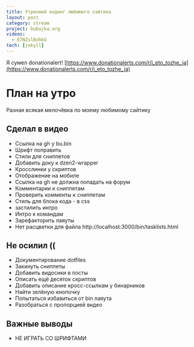 ```yaml
---
title: Утренний кодинг любимого сайтика
layout: post
category: stream
project: bubujka.org
videos:
  - E7NZslBohkU
tech: [jekyll]
---
```


Я сумел donationalert! [https://www.donationalerts.com/r/i_eto_tozhe_ja](https://www.donationalerts.com/r/i_eto_tozhe_ja)

# План на утро

Разная всякая мелочёвка по моему любимому сайтику

## Сделал в видео
+ Ссылка на gh у bu.bin
+ Шрифт поправить
+ Стили для сниппетов
+ Добавить доку к dzen2-wrapper
+ Кросслинки у скриптов
+ Отображение на мобиле
+ Ссылка на gh не должна попадать на форум
+ Комментарии к сниппетам
+ Проверить комменты к сниппетам
+ Стиль для блока кода - в css
+ застилить интро
+ Интро к командам
+ Зарефакторить лаяуты
+ Нет расцветки для файла http://localhost:3000/bin/tasklists.html

## Не осилил ((
- Документирование dotfiles
- Закинуть сниппеты
- Добавить видосики в посты
- Описать ещё десяток скриптов
- Добавить описание кросс-ссылкам у бинарников
- Найти зелёную кнопочку
- Попытаться избавиться от bin лаяута
- Разобраться с пропорцией видео

## Важные выводы
- НЕ ИГРАТЬ СО ШРИФТАМИ

